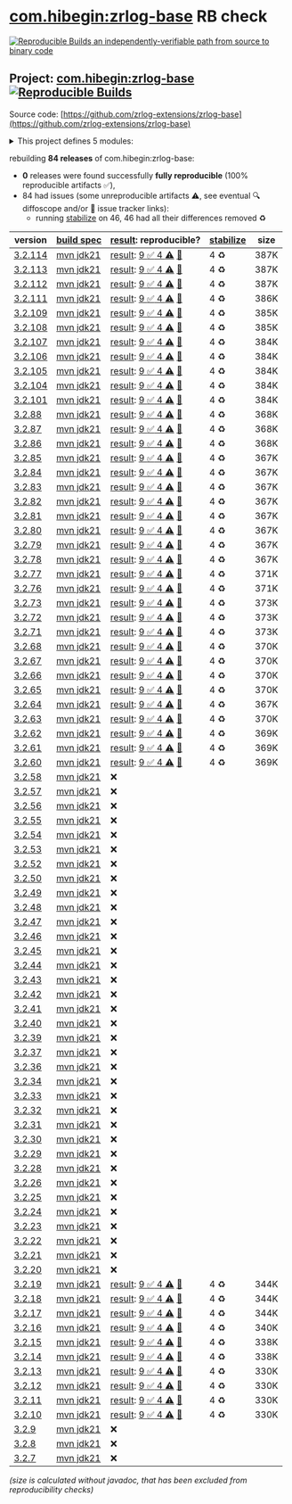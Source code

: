 [com.hibegin:zrlog-base](https://central.sonatype.com/artifact/com.hibegin/zrlog-base/versions) RB check
=======

[![Reproducible Builds](https://reproducible-builds.org/images/logos/rb.svg) an independently-verifiable path from source to binary code](https://reproducible-builds.org/)

## Project: [com.hibegin:zrlog-base](https://central.sonatype.com/artifact/com.hibegin/zrlog-base/versions) [![Reproducible Builds](https://img.shields.io/endpoint?url=https://raw.githubusercontent.com/jvm-repo-rebuild/reproducible-central/master/content/com/hibegin/zrlog-base/badge.json)](https://github.com/jvm-repo-rebuild/reproducible-central/blob/master/content/com/hibegin/zrlog-base/README.md)

Source code: [https://github.com/zrlog-extensions/zrlog-base](https://github.com/zrlog-extensions/zrlog-base)

<details><summary>This project defines 5 modules:</summary>

* [com.hibegin:zrlog-admin-token](https://central.sonatype.com/artifact/com.hibegin/zrlog-admin-token/overview)
* [com.hibegin:zrlog-base](https://central.sonatype.com/artifact/com.hibegin/zrlog-base/overview)
* [com.hibegin:zrlog-common](https://central.sonatype.com/artifact/com.hibegin/zrlog-common/overview)
* [com.hibegin:zrlog-data](https://central.sonatype.com/artifact/com.hibegin/zrlog-data/overview)
* [com.hibegin:zrlog-service](https://central.sonatype.com/artifact/com.hibegin/zrlog-service/overview)
</details>

rebuilding **84 releases** of com.hibegin:zrlog-base:
- **0** releases were found successfully **fully reproducible** (100% reproducible artifacts :white_check_mark:),
- 84 had issues (some unreproducible artifacts :warning:, see eventual :mag: diffoscope and/or :memo: issue tracker links):
  - running [stabilize](doc/stabilize.md) on 46, 46 had all their differences removed :recycle:

| version | [build spec](/BUILDSPEC.md) | [result](https://reproducible-builds.org/docs/jvm/): reproducible? | [stabilize](https://github.com/google/oss-rebuild/blob/main/cmd/stabilize/README.md) | size |
| -- | --------- | ------ | ------ | -- |
| [3.2.114](https://central.sonatype.com/artifact/com.hibegin/zrlog-base/3.2.114/pom) | [mvn jdk21](zrlog-base-3.2.114.buildspec) | [result](zrlog-base-3.2.114.buildinfo): [9 :white_check_mark:  4 :warning:](zrlog-base-3.2.114.buildcompare) [:memo:](https://github.com/zrlog-extensions/zrlog-base/pull/1) | 4 :recycle: | 387K |
| [3.2.113](https://central.sonatype.com/artifact/com.hibegin/zrlog-base/3.2.113/pom) | [mvn jdk21](zrlog-base-3.2.113.buildspec) | [result](zrlog-base-3.2.113.buildinfo): [9 :white_check_mark:  4 :warning:](zrlog-base-3.2.113.buildcompare) [:memo:](https://github.com/zrlog-extensions/zrlog-base/pull/1) | 4 :recycle: | 387K |
| [3.2.112](https://central.sonatype.com/artifact/com.hibegin/zrlog-base/3.2.112/pom) | [mvn jdk21](zrlog-base-3.2.112.buildspec) | [result](zrlog-base-3.2.112.buildinfo): [9 :white_check_mark:  4 :warning:](zrlog-base-3.2.112.buildcompare) [:memo:](https://github.com/zrlog-extensions/zrlog-base/pull/1) | 4 :recycle: | 387K |
| [3.2.111](https://central.sonatype.com/artifact/com.hibegin/zrlog-base/3.2.111/pom) | [mvn jdk21](zrlog-base-3.2.111.buildspec) | [result](zrlog-base-3.2.111.buildinfo): [9 :white_check_mark:  4 :warning:](zrlog-base-3.2.111.buildcompare) [:memo:](https://github.com/zrlog-extensions/zrlog-base/pull/1) | 4 :recycle: | 386K |
| [3.2.109](https://central.sonatype.com/artifact/com.hibegin/zrlog-base/3.2.109/pom) | [mvn jdk21](zrlog-base-3.2.109.buildspec) | [result](zrlog-base-3.2.109.buildinfo): [9 :white_check_mark:  4 :warning:](zrlog-base-3.2.109.buildcompare) [:memo:](https://github.com/zrlog-extensions/zrlog-base/pull/1) | 4 :recycle: | 385K |
| [3.2.108](https://central.sonatype.com/artifact/com.hibegin/zrlog-base/3.2.108/pom) | [mvn jdk21](zrlog-base-3.2.108.buildspec) | [result](zrlog-base-3.2.108.buildinfo): [9 :white_check_mark:  4 :warning:](zrlog-base-3.2.108.buildcompare) [:memo:](https://github.com/zrlog-extensions/zrlog-base/pull/1) | 4 :recycle: | 385K |
| [3.2.107](https://central.sonatype.com/artifact/com.hibegin/zrlog-base/3.2.107/pom) | [mvn jdk21](zrlog-base-3.2.107.buildspec) | [result](zrlog-base-3.2.107.buildinfo): [9 :white_check_mark:  4 :warning:](zrlog-base-3.2.107.buildcompare) [:memo:](https://github.com/zrlog-extensions/zrlog-base/pull/1) | 4 :recycle: | 384K |
| [3.2.106](https://central.sonatype.com/artifact/com.hibegin/zrlog-base/3.2.106/pom) | [mvn jdk21](zrlog-base-3.2.106.buildspec) | [result](zrlog-base-3.2.106.buildinfo): [9 :white_check_mark:  4 :warning:](zrlog-base-3.2.106.buildcompare) [:memo:](https://github.com/zrlog-extensions/zrlog-base/pull/1) | 4 :recycle: | 384K |
| [3.2.105](https://central.sonatype.com/artifact/com.hibegin/zrlog-base/3.2.105/pom) | [mvn jdk21](zrlog-base-3.2.105.buildspec) | [result](zrlog-base-3.2.105.buildinfo): [9 :white_check_mark:  4 :warning:](zrlog-base-3.2.105.buildcompare) [:memo:](https://github.com/zrlog-extensions/zrlog-base/pull/1) | 4 :recycle: | 384K |
| [3.2.104](https://central.sonatype.com/artifact/com.hibegin/zrlog-base/3.2.104/pom) | [mvn jdk21](zrlog-base-3.2.104.buildspec) | [result](zrlog-base-3.2.104.buildinfo): [9 :white_check_mark:  4 :warning:](zrlog-base-3.2.104.buildcompare) [:memo:](https://github.com/zrlog-extensions/zrlog-base/pull/1) | 4 :recycle: | 384K |
| [3.2.101](https://central.sonatype.com/artifact/com.hibegin/zrlog-base/3.2.101/pom) | [mvn jdk21](zrlog-base-3.2.101.buildspec) | [result](zrlog-base-3.2.101.buildinfo): [9 :white_check_mark:  4 :warning:](zrlog-base-3.2.101.buildcompare) [:memo:](https://github.com/zrlog-extensions/zrlog-base/pull/1) | 4 :recycle: | 384K |
| [3.2.88](https://central.sonatype.com/artifact/com.hibegin/zrlog-base/3.2.88/pom) | [mvn jdk21](zrlog-base-3.2.88.buildspec) | [result](zrlog-base-3.2.88.buildinfo): [9 :white_check_mark:  4 :warning:](zrlog-base-3.2.88.buildcompare) [:memo:](https://github.com/zrlog-extensions/zrlog-base/pull/1) | 4 :recycle: | 368K |
| [3.2.87](https://central.sonatype.com/artifact/com.hibegin/zrlog-base/3.2.87/pom) | [mvn jdk21](zrlog-base-3.2.87.buildspec) | [result](zrlog-base-3.2.87.buildinfo): [9 :white_check_mark:  4 :warning:](zrlog-base-3.2.87.buildcompare) [:memo:](https://github.com/zrlog-extensions/zrlog-base/pull/1) | 4 :recycle: | 368K |
| [3.2.86](https://central.sonatype.com/artifact/com.hibegin/zrlog-base/3.2.86/pom) | [mvn jdk21](zrlog-base-3.2.86.buildspec) | [result](zrlog-base-3.2.86.buildinfo): [9 :white_check_mark:  4 :warning:](zrlog-base-3.2.86.buildcompare) [:memo:](https://github.com/zrlog-extensions/zrlog-base/pull/1) | 4 :recycle: | 368K |
| [3.2.85](https://central.sonatype.com/artifact/com.hibegin/zrlog-base/3.2.85/pom) | [mvn jdk21](zrlog-base-3.2.85.buildspec) | [result](zrlog-base-3.2.85.buildinfo): [9 :white_check_mark:  4 :warning:](zrlog-base-3.2.85.buildcompare) [:memo:](https://github.com/zrlog-extensions/zrlog-base/pull/1) | 4 :recycle: | 367K |
| [3.2.84](https://central.sonatype.com/artifact/com.hibegin/zrlog-base/3.2.84/pom) | [mvn jdk21](zrlog-base-3.2.84.buildspec) | [result](zrlog-base-3.2.84.buildinfo): [9 :white_check_mark:  4 :warning:](zrlog-base-3.2.84.buildcompare) [:memo:](https://github.com/zrlog-extensions/zrlog-base/pull/1) | 4 :recycle: | 367K |
| [3.2.83](https://central.sonatype.com/artifact/com.hibegin/zrlog-base/3.2.83/pom) | [mvn jdk21](zrlog-base-3.2.83.buildspec) | [result](zrlog-base-3.2.83.buildinfo): [9 :white_check_mark:  4 :warning:](zrlog-base-3.2.83.buildcompare) [:memo:](https://github.com/zrlog-extensions/zrlog-base/pull/1) | 4 :recycle: | 367K |
| [3.2.82](https://central.sonatype.com/artifact/com.hibegin/zrlog-base/3.2.82/pom) | [mvn jdk21](zrlog-base-3.2.82.buildspec) | [result](zrlog-base-3.2.82.buildinfo): [9 :white_check_mark:  4 :warning:](zrlog-base-3.2.82.buildcompare) [:memo:](https://github.com/zrlog-extensions/zrlog-base/pull/1) | 4 :recycle: | 367K |
| [3.2.81](https://central.sonatype.com/artifact/com.hibegin/zrlog-base/3.2.81/pom) | [mvn jdk21](zrlog-base-3.2.81.buildspec) | [result](zrlog-base-3.2.81.buildinfo): [9 :white_check_mark:  4 :warning:](zrlog-base-3.2.81.buildcompare) [:memo:](https://github.com/zrlog-extensions/zrlog-base/pull/1) | 4 :recycle: | 367K |
| [3.2.80](https://central.sonatype.com/artifact/com.hibegin/zrlog-base/3.2.80/pom) | [mvn jdk21](zrlog-base-3.2.80.buildspec) | [result](zrlog-base-3.2.80.buildinfo): [9 :white_check_mark:  4 :warning:](zrlog-base-3.2.80.buildcompare) [:memo:](https://github.com/zrlog-extensions/zrlog-base/pull/1) | 4 :recycle: | 367K |
| [3.2.79](https://central.sonatype.com/artifact/com.hibegin/zrlog-base/3.2.79/pom) | [mvn jdk21](zrlog-base-3.2.79.buildspec) | [result](zrlog-base-3.2.79.buildinfo): [9 :white_check_mark:  4 :warning:](zrlog-base-3.2.79.buildcompare) [:memo:](https://github.com/zrlog-extensions/zrlog-base/pull/1) | 4 :recycle: | 367K |
| [3.2.78](https://central.sonatype.com/artifact/com.hibegin/zrlog-base/3.2.78/pom) | [mvn jdk21](zrlog-base-3.2.78.buildspec) | [result](zrlog-base-3.2.78.buildinfo): [9 :white_check_mark:  4 :warning:](zrlog-base-3.2.78.buildcompare) [:memo:](https://github.com/zrlog-extensions/zrlog-base/pull/1) | 4 :recycle: | 367K |
| [3.2.77](https://central.sonatype.com/artifact/com.hibegin/zrlog-base/3.2.77/pom) | [mvn jdk21](zrlog-base-3.2.77.buildspec) | [result](zrlog-base-3.2.77.buildinfo): [9 :white_check_mark:  4 :warning:](zrlog-base-3.2.77.buildcompare) [:memo:](https://github.com/zrlog-extensions/zrlog-base/pull/1) | 4 :recycle: | 371K |
| [3.2.76](https://central.sonatype.com/artifact/com.hibegin/zrlog-base/3.2.76/pom) | [mvn jdk21](zrlog-base-3.2.76.buildspec) | [result](zrlog-base-3.2.76.buildinfo): [9 :white_check_mark:  4 :warning:](zrlog-base-3.2.76.buildcompare) [:memo:](https://github.com/zrlog-extensions/zrlog-base/pull/1) | 4 :recycle: | 371K |
| [3.2.73](https://central.sonatype.com/artifact/com.hibegin/zrlog-base/3.2.73/pom) | [mvn jdk21](zrlog-base-3.2.73.buildspec) | [result](zrlog-base-3.2.73.buildinfo): [9 :white_check_mark:  4 :warning:](zrlog-base-3.2.73.buildcompare) [:memo:](https://github.com/zrlog-extensions/zrlog-base/pull/1) | 4 :recycle: | 373K |
| [3.2.72](https://central.sonatype.com/artifact/com.hibegin/zrlog-base/3.2.72/pom) | [mvn jdk21](zrlog-base-3.2.72.buildspec) | [result](zrlog-base-3.2.72.buildinfo): [9 :white_check_mark:  4 :warning:](zrlog-base-3.2.72.buildcompare) [:memo:](https://github.com/zrlog-extensions/zrlog-base/pull/1) | 4 :recycle: | 373K |
| [3.2.71](https://central.sonatype.com/artifact/com.hibegin/zrlog-base/3.2.71/pom) | [mvn jdk21](zrlog-base-3.2.71.buildspec) | [result](zrlog-base-3.2.71.buildinfo): [9 :white_check_mark:  4 :warning:](zrlog-base-3.2.71.buildcompare) [:memo:](https://github.com/zrlog-extensions/zrlog-base/pull/1) | 4 :recycle: | 373K |
| [3.2.68](https://central.sonatype.com/artifact/com.hibegin/zrlog-base/3.2.68/pom) | [mvn jdk21](zrlog-base-3.2.68.buildspec) | [result](zrlog-base-3.2.68.buildinfo): [9 :white_check_mark:  4 :warning:](zrlog-base-3.2.68.buildcompare) [:memo:](https://github.com/zrlog-extensions/zrlog-base/pull/1) | 4 :recycle: | 370K |
| [3.2.67](https://central.sonatype.com/artifact/com.hibegin/zrlog-base/3.2.67/pom) | [mvn jdk21](zrlog-base-3.2.67.buildspec) | [result](zrlog-base-3.2.67.buildinfo): [9 :white_check_mark:  4 :warning:](zrlog-base-3.2.67.buildcompare) [:memo:](https://github.com/zrlog-extensions/zrlog-base/pull/1) | 4 :recycle: | 370K |
| [3.2.66](https://central.sonatype.com/artifact/com.hibegin/zrlog-base/3.2.66/pom) | [mvn jdk21](zrlog-base-3.2.66.buildspec) | [result](zrlog-base-3.2.66.buildinfo): [9 :white_check_mark:  4 :warning:](zrlog-base-3.2.66.buildcompare) [:memo:](https://github.com/zrlog-extensions/zrlog-base/pull/1) | 4 :recycle: | 370K |
| [3.2.65](https://central.sonatype.com/artifact/com.hibegin/zrlog-base/3.2.65/pom) | [mvn jdk21](zrlog-base-3.2.65.buildspec) | [result](zrlog-base-3.2.65.buildinfo): [9 :white_check_mark:  4 :warning:](zrlog-base-3.2.65.buildcompare) [:memo:](https://github.com/zrlog-extensions/zrlog-base/pull/1) | 4 :recycle: | 370K |
| [3.2.64](https://central.sonatype.com/artifact/com.hibegin/zrlog-base/3.2.64/pom) | [mvn jdk21](zrlog-base-3.2.64.buildspec) | [result](zrlog-base-3.2.64.buildinfo): [9 :white_check_mark:  4 :warning:](zrlog-base-3.2.64.buildcompare) [:memo:](https://github.com/zrlog-extensions/zrlog-base/pull/1) | 4 :recycle: | 367K |
| [3.2.63](https://central.sonatype.com/artifact/com.hibegin/zrlog-base/3.2.63/pom) | [mvn jdk21](zrlog-base-3.2.63.buildspec) | [result](zrlog-base-3.2.63.buildinfo): [9 :white_check_mark:  4 :warning:](zrlog-base-3.2.63.buildcompare) [:memo:](https://github.com/zrlog-extensions/zrlog-base/pull/1) | 4 :recycle: | 370K |
| [3.2.62](https://central.sonatype.com/artifact/com.hibegin/zrlog-base/3.2.62/pom) | [mvn jdk21](zrlog-base-3.2.62.buildspec) | [result](zrlog-base-3.2.62.buildinfo): [9 :white_check_mark:  4 :warning:](zrlog-base-3.2.62.buildcompare) [:memo:](https://github.com/zrlog-extensions/zrlog-base/pull/1) | 4 :recycle: | 369K |
| [3.2.61](https://central.sonatype.com/artifact/com.hibegin/zrlog-base/3.2.61/pom) | [mvn jdk21](zrlog-base-3.2.61.buildspec) | [result](zrlog-base-3.2.61.buildinfo): [9 :white_check_mark:  4 :warning:](zrlog-base-3.2.61.buildcompare) [:memo:](https://github.com/zrlog-extensions/zrlog-base/pull/1) | 4 :recycle: | 369K |
| [3.2.60](https://central.sonatype.com/artifact/com.hibegin/zrlog-base/3.2.60/pom) | [mvn jdk21](zrlog-base-3.2.60.buildspec) | [result](zrlog-base-3.2.60.buildinfo): [9 :white_check_mark:  4 :warning:](zrlog-base-3.2.60.buildcompare) [:memo:](https://github.com/zrlog-extensions/zrlog-base/pull/1) | 4 :recycle: | 369K |
| [3.2.58](https://central.sonatype.com/artifact/com.hibegin/zrlog-base/3.2.58/pom) | [mvn jdk21](zrlog-base-3.2.58.buildspec) | :x: | |
| [3.2.57](https://central.sonatype.com/artifact/com.hibegin/zrlog-base/3.2.57/pom) | [mvn jdk21](zrlog-base-3.2.57.buildspec) | :x: | |
| [3.2.56](https://central.sonatype.com/artifact/com.hibegin/zrlog-base/3.2.56/pom) | [mvn jdk21](zrlog-base-3.2.56.buildspec) | :x: | |
| [3.2.55](https://central.sonatype.com/artifact/com.hibegin/zrlog-base/3.2.55/pom) | [mvn jdk21](zrlog-base-3.2.55.buildspec) | :x: | |
| [3.2.54](https://central.sonatype.com/artifact/com.hibegin/zrlog-base/3.2.54/pom) | [mvn jdk21](zrlog-base-3.2.54.buildspec) | :x: | |
| [3.2.53](https://central.sonatype.com/artifact/com.hibegin/zrlog-base/3.2.53/pom) | [mvn jdk21](zrlog-base-3.2.53.buildspec) | :x: | |
| [3.2.52](https://central.sonatype.com/artifact/com.hibegin/zrlog-base/3.2.52/pom) | [mvn jdk21](zrlog-base-3.2.52.buildspec) | :x: | |
| [3.2.50](https://central.sonatype.com/artifact/com.hibegin/zrlog-base/3.2.50/pom) | [mvn jdk21](zrlog-base-3.2.50.buildspec) | :x: | |
| [3.2.49](https://central.sonatype.com/artifact/com.hibegin/zrlog-base/3.2.49/pom) | [mvn jdk21](zrlog-base-3.2.49.buildspec) | :x: | |
| [3.2.48](https://central.sonatype.com/artifact/com.hibegin/zrlog-base/3.2.48/pom) | [mvn jdk21](zrlog-base-3.2.48.buildspec) | :x: | |
| [3.2.47](https://central.sonatype.com/artifact/com.hibegin/zrlog-base/3.2.47/pom) | [mvn jdk21](zrlog-base-3.2.47.buildspec) | :x: | |
| [3.2.46](https://central.sonatype.com/artifact/com.hibegin/zrlog-base/3.2.46/pom) | [mvn jdk21](zrlog-base-3.2.46.buildspec) | :x: | |
| [3.2.45](https://central.sonatype.com/artifact/com.hibegin/zrlog-base/3.2.45/pom) | [mvn jdk21](zrlog-base-3.2.45.buildspec) | :x: | |
| [3.2.44](https://central.sonatype.com/artifact/com.hibegin/zrlog-base/3.2.44/pom) | [mvn jdk21](zrlog-base-3.2.44.buildspec) | :x: | |
| [3.2.43](https://central.sonatype.com/artifact/com.hibegin/zrlog-base/3.2.43/pom) | [mvn jdk21](zrlog-base-3.2.43.buildspec) | :x: | |
| [3.2.42](https://central.sonatype.com/artifact/com.hibegin/zrlog-base/3.2.42/pom) | [mvn jdk21](zrlog-base-3.2.42.buildspec) | :x: | |
| [3.2.41](https://central.sonatype.com/artifact/com.hibegin/zrlog-base/3.2.41/pom) | [mvn jdk21](zrlog-base-3.2.41.buildspec) | :x: | |
| [3.2.40](https://central.sonatype.com/artifact/com.hibegin/zrlog-base/3.2.40/pom) | [mvn jdk21](zrlog-base-3.2.40.buildspec) | :x: | |
| [3.2.39](https://central.sonatype.com/artifact/com.hibegin/zrlog-base/3.2.39/pom) | [mvn jdk21](zrlog-base-3.2.39.buildspec) | :x: | |
| [3.2.37](https://central.sonatype.com/artifact/com.hibegin/zrlog-base/3.2.37/pom) | [mvn jdk21](zrlog-base-3.2.37.buildspec) | :x: | |
| [3.2.36](https://central.sonatype.com/artifact/com.hibegin/zrlog-base/3.2.36/pom) | [mvn jdk21](zrlog-base-3.2.36.buildspec) | :x: | |
| [3.2.34](https://central.sonatype.com/artifact/com.hibegin/zrlog-base/3.2.34/pom) | [mvn jdk21](zrlog-base-3.2.34.buildspec) | :x: | |
| [3.2.33](https://central.sonatype.com/artifact/com.hibegin/zrlog-base/3.2.33/pom) | [mvn jdk21](zrlog-base-3.2.33.buildspec) | :x: | |
| [3.2.32](https://central.sonatype.com/artifact/com.hibegin/zrlog-base/3.2.32/pom) | [mvn jdk21](zrlog-base-3.2.32.buildspec) | :x: | |
| [3.2.31](https://central.sonatype.com/artifact/com.hibegin/zrlog-base/3.2.31/pom) | [mvn jdk21](zrlog-base-3.2.31.buildspec) | :x: | |
| [3.2.30](https://central.sonatype.com/artifact/com.hibegin/zrlog-base/3.2.30/pom) | [mvn jdk21](zrlog-base-3.2.30.buildspec) | :x: | |
| [3.2.29](https://central.sonatype.com/artifact/com.hibegin/zrlog-base/3.2.29/pom) | [mvn jdk21](zrlog-base-3.2.29.buildspec) | :x: | |
| [3.2.28](https://central.sonatype.com/artifact/com.hibegin/zrlog-base/3.2.28/pom) | [mvn jdk21](zrlog-base-3.2.28.buildspec) | :x: | |
| [3.2.26](https://central.sonatype.com/artifact/com.hibegin/zrlog-base/3.2.26/pom) | [mvn jdk21](zrlog-base-3.2.26.buildspec) | :x: | |
| [3.2.25](https://central.sonatype.com/artifact/com.hibegin/zrlog-base/3.2.25/pom) | [mvn jdk21](zrlog-base-3.2.25.buildspec) | :x: | |
| [3.2.24](https://central.sonatype.com/artifact/com.hibegin/zrlog-base/3.2.24/pom) | [mvn jdk21](zrlog-base-3.2.24.buildspec) | :x: | |
| [3.2.23](https://central.sonatype.com/artifact/com.hibegin/zrlog-base/3.2.23/pom) | [mvn jdk21](zrlog-base-3.2.23.buildspec) | :x: | |
| [3.2.22](https://central.sonatype.com/artifact/com.hibegin/zrlog-base/3.2.22/pom) | [mvn jdk21](zrlog-base-3.2.22.buildspec) | :x: | |
| [3.2.21](https://central.sonatype.com/artifact/com.hibegin/zrlog-base/3.2.21/pom) | [mvn jdk21](zrlog-base-3.2.21.buildspec) | :x: | |
| [3.2.20](https://central.sonatype.com/artifact/com.hibegin/zrlog-base/3.2.20/pom) | [mvn jdk21](zrlog-base-3.2.20.buildspec) | :x: | |
| [3.2.19](https://central.sonatype.com/artifact/com.hibegin/zrlog-base/3.2.19/pom) | [mvn jdk21](zrlog-base-3.2.19.buildspec) | [result](zrlog-base-3.2.19.buildinfo): [9 :white_check_mark:  4 :warning:](zrlog-base-3.2.19.buildcompare) [:memo:](https://github.com/zrlog-extensions/zrlog-base/pull/1) | 4 :recycle: | 344K |
| [3.2.18](https://central.sonatype.com/artifact/com.hibegin/zrlog-base/3.2.18/pom) | [mvn jdk21](zrlog-base-3.2.18.buildspec) | [result](zrlog-base-3.2.18.buildinfo): [9 :white_check_mark:  4 :warning:](zrlog-base-3.2.18.buildcompare) [:memo:](https://github.com/zrlog-extensions/zrlog-base/pull/1) | 4 :recycle: | 344K |
| [3.2.17](https://central.sonatype.com/artifact/com.hibegin/zrlog-base/3.2.17/pom) | [mvn jdk21](zrlog-base-3.2.17.buildspec) | [result](zrlog-base-3.2.17.buildinfo): [9 :white_check_mark:  4 :warning:](zrlog-base-3.2.17.buildcompare) [:memo:](https://github.com/zrlog-extensions/zrlog-base/pull/1) | 4 :recycle: | 344K |
| [3.2.16](https://central.sonatype.com/artifact/com.hibegin/zrlog-base/3.2.16/pom) | [mvn jdk21](zrlog-base-3.2.16.buildspec) | [result](zrlog-base-3.2.16.buildinfo): [9 :white_check_mark:  4 :warning:](zrlog-base-3.2.16.buildcompare) [:memo:](https://github.com/zrlog-extensions/zrlog-base/pull/1) | 4 :recycle: | 340K |
| [3.2.15](https://central.sonatype.com/artifact/com.hibegin/zrlog-base/3.2.15/pom) | [mvn jdk21](zrlog-base-3.2.15.buildspec) | [result](zrlog-base-3.2.15.buildinfo): [9 :white_check_mark:  4 :warning:](zrlog-base-3.2.15.buildcompare) [:memo:](https://github.com/zrlog-extensions/zrlog-base/pull/1) | 4 :recycle: | 338K |
| [3.2.14](https://central.sonatype.com/artifact/com.hibegin/zrlog-base/3.2.14/pom) | [mvn jdk21](zrlog-base-3.2.14.buildspec) | [result](zrlog-base-3.2.14.buildinfo): [9 :white_check_mark:  4 :warning:](zrlog-base-3.2.14.buildcompare) [:memo:](https://github.com/zrlog-extensions/zrlog-base/pull/1) | 4 :recycle: | 338K |
| [3.2.13](https://central.sonatype.com/artifact/com.hibegin/zrlog-base/3.2.13/pom) | [mvn jdk21](zrlog-base-3.2.13.buildspec) | [result](zrlog-base-3.2.13.buildinfo): [9 :white_check_mark:  4 :warning:](zrlog-base-3.2.13.buildcompare) [:memo:](https://github.com/zrlog-extensions/zrlog-base/pull/1) | 4 :recycle: | 330K |
| [3.2.12](https://central.sonatype.com/artifact/com.hibegin/zrlog-base/3.2.12/pom) | [mvn jdk21](zrlog-base-3.2.12.buildspec) | [result](zrlog-base-3.2.12.buildinfo): [9 :white_check_mark:  4 :warning:](zrlog-base-3.2.12.buildcompare) [:memo:](https://github.com/zrlog-extensions/zrlog-base/pull/1) | 4 :recycle: | 330K |
| [3.2.11](https://central.sonatype.com/artifact/com.hibegin/zrlog-base/3.2.11/pom) | [mvn jdk21](zrlog-base-3.2.11.buildspec) | [result](zrlog-base-3.2.11.buildinfo): [9 :white_check_mark:  4 :warning:](zrlog-base-3.2.11.buildcompare) [:memo:](https://github.com/zrlog-extensions/zrlog-base/pull/1) | 4 :recycle: | 330K |
| [3.2.10](https://central.sonatype.com/artifact/com.hibegin/zrlog-base/3.2.10/pom) | [mvn jdk21](zrlog-base-3.2.10.buildspec) | [result](zrlog-base-3.2.10.buildinfo): [9 :white_check_mark:  4 :warning:](zrlog-base-3.2.10.buildcompare) [:memo:](https://github.com/zrlog-extensions/zrlog-base/pull/1) | 4 :recycle: | 330K |
| [3.2.9](https://central.sonatype.com/artifact/com.hibegin/zrlog-base/3.2.9/pom) | [mvn jdk21](zrlog-base-3.2.9.buildspec) | :x: | |
| [3.2.8](https://central.sonatype.com/artifact/com.hibegin/zrlog-base/3.2.8/pom) | [mvn jdk21](zrlog-base-3.2.8.buildspec) | :x: | |
| [3.2.7](https://central.sonatype.com/artifact/com.hibegin/zrlog-base/3.2.7/pom) | [mvn jdk21](zrlog-base-3.2.7.buildspec) | :x: | |

<i>(size is calculated without javadoc, that has been excluded from reproducibility checks)</i>
